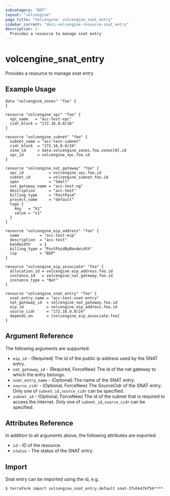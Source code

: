 ```yaml
---
subcategory: "NAT"
layout: "volcengine"
page_title: "Volcengine: volcengine_snat_entry"
sidebar_current: "docs-volcengine-resource-snat_entry"
description: |-
  Provides a resource to manage snat entry
---
```

# volcengine_snat_entry
Provides a resource to manage snat entry
## Example Usage
```hcl
data "volcengine_zones" "foo" {
}

resource "volcengine_vpc" "foo" {
  vpc_name   = "acc-test-vpc"
  cidr_block = "172.16.0.0/16"
}

resource "volcengine_subnet" "foo" {
  subnet_name = "acc-test-subnet"
  cidr_block  = "172.16.0.0/24"
  zone_id     = data.volcengine_zones.foo.zones[0].id
  vpc_id      = volcengine_vpc.foo.id
}

resource "volcengine_nat_gateway" "foo" {
  vpc_id           = volcengine_vpc.foo.id
  subnet_id        = volcengine_subnet.foo.id
  spec             = "Small"
  nat_gateway_name = "acc-test-ng"
  description      = "acc-test"
  billing_type     = "PostPaid"
  project_name     = "default"
  tags {
    key   = "k1"
    value = "v1"
  }
}

resource "volcengine_eip_address" "foo" {
  name         = "acc-test-eip"
  description  = "acc-test"
  bandwidth    = 1
  billing_type = "PostPaidByBandwidth"
  isp          = "BGP"
}

resource "volcengine_eip_associate" "foo" {
  allocation_id = volcengine_eip_address.foo.id
  instance_id   = volcengine_nat_gateway.foo.id
  instance_type = "Nat"
}

resource "volcengine_snat_entry" "foo" {
  snat_entry_name = "acc-test-snat-entry"
  nat_gateway_id  = volcengine_nat_gateway.foo.id
  eip_id          = volcengine_eip_address.foo.id
  source_cidr     = "172.16.0.0/24"
  depends_on      = [volcengine_eip_associate.foo]
}
```
## Argument Reference
The following arguments are supported:
* `eip_id` - (Required) The id of the public ip address used by the SNAT entry.
* `nat_gateway_id` - (Required, ForceNew) The id of the nat gateway to which the entry belongs.
* `snat_entry_name` - (Optional) The name of the SNAT entry.
* `source_cidr` - (Optional, ForceNew) The SourceCidr of the SNAT entry. Only one of `subnet_id,source_cidr` can be specified.
* `subnet_id` - (Optional, ForceNew) The id of the subnet that is required to access the internet. Only one of `subnet_id,source_cidr` can be specified.

## Attributes Reference
In addition to all arguments above, the following attributes are exported:
* `id` - ID of the resource.
* `status` - The status of the SNAT entry.


## Import
Snat entry can be imported using the id, e.g.
```
$ terraform import volcengine_snat_entry.default snat-3fvhk47kf56****
```


